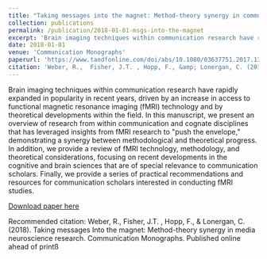 ```yaml
---
title: "Taking messages into the magnet: Method-theory synergy in communication neuroscience"
collection: publications
permalink: /publication/2018-01-01-msgs-into-the-magnet
excerpt: 'Brain imaging techniques within communication research have rapidly expanded in popularity in recent years, driven by an increase in access to functional magnetic resonance imaging (fMRI) technology and by theoretical developments within the field. In this manuscript, we present an overview of research from within communication and cognate disciplines that has leveraged insights from fMRI research to &quot;push the envelope,&quot; demonstrating a synergy between methodological and theoretical progress. In addition, we provide a review of fMRI technology, methodology, and theoretical considerations, focusing on recent developments in the cognitive and brain sciences that are of special relevance to communication scholars. Finally, we provide a series of practical recommendations and resources for communication scholars interested in conducting fMRI studies.'
date: 2018-01-01
venue: 'Communication Monographs'
paperurl: 'https://www.tandfonline.com/doi/abs/10.1080/03637751.2017.1395059'
citation: 'Weber, R.,  Fisher, J.T. , Hopp, F., &amp; Lonergan, C. (2018). Taking messages Into the magnet: Method-theory synergy  in media neuroscience research.  Communication Monographs. Published online ahead of print. '
---
```

Brain imaging techniques within communication research have rapidly expanded in popularity in recent years, driven by an increase in access to functional magnetic resonance imaging (fMRI) technology and by theoretical developments within the field. In this manuscript, we present an overview of research from within communication and cognate disciplines that has leveraged insights from fMRI research to &quot;push the envelope,&quot; demonstrating a synergy between methodological and theoretical progress. In addition, we provide a review of fMRI technology, methodology, and theoretical considerations, focusing on recent developments in the cognitive and brain sciences that are of special relevance to communication scholars. Finally, we provide a series of practical recommendations and resources for communication scholars interested in conducting fMRI studies.

[Download paper here](https://www.tandfonline.com/doi/abs/10.1080/03637751.2017.1395059)

Recommended citation: Weber, R.,  Fisher, J.T. , Hopp, F., & Lonergan, C. (2018). Taking messages Into the magnet: Method-theory synergy  in media neuroscience research.  Communication Monographs. Published online ahead of printß 